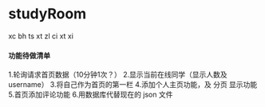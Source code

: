 # studyRoom
xc bh ts xt zl ci xt xi

#### 功能待做清单

1.轮询请求首页数据（10分钟1次？）
2.显示当前在线同学（显示人数及 username）
3.将自己作为首页的第一栏
4.添加个人主页功能，及 分页 显示功能
5.首页添加评论功能
6.用数据库代替现在的 json 文件


